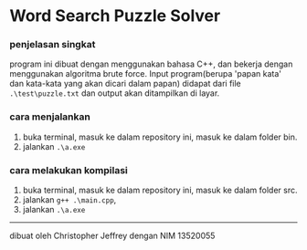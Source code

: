 # Word Search Puzzle Solver
### penjelasan singkat
program ini dibuat dengan menggunakan bahasa C++, dan bekerja dengan menggunakan algoritma brute force. Input program(berupa 'papan kata' dan kata-kata yang akan dicari dalam papan) didapat dari file `.\test\puzzle.txt` dan output akan ditampilkan di layar. 

### cara menjalankan 
1. buka terminal, masuk ke dalam repository ini, masuk ke dalam folder bin.
2. jalankan `.\a.exe`

### cara melakukan kompilasi
1. buka terminal, masuk ke dalam repository ini, masuk ke dalam folder src.
2. jalankan `g++ .\main.cpp`,
3. jalankan `.\a.exe`

---
dibuat oleh Christopher Jeffrey dengan NIM 13520055